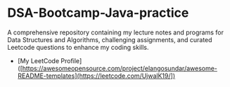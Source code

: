 # DSA-Bootcamp-Java-practice
A comprehensive repository containing my lecture notes and programs for Data Structures and Algorithms, challenging assignments, and curated Leetcode questions to enhance my coding skills.
 - [My LeetCode Profile]([https://awesomeopensource.com/project/elangosundar/awesome-README-templates](https://leetcode.com/UjwalK19/])
